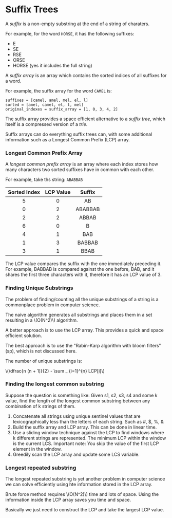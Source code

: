 # Suffix Trees

A *suffix* is a non-empty substring at the end of a string of charaters.

For example, for the word `HORSE`, it has the following suffixes:
* E
* SE
* RSE
* ORSE
* HORSE  (yes it includes the full string)

A *suffix array* is an array which contains the sorted indices of all suffixes
for a word.

For example, the suffix array for the word `CAMEL` is:
```
suffixes = [camel, amel, mel, el, l]
sorted = [amel, camel, el, l, mel]
original_indexes = suffix_array = [1, 0, 3, 4, 2]
```

The suffix array provides a space efficient alternative to a *suffix tree*,
which itself is a compressed version of a *trie*.

Suffix arrays can do everything suffix trees can, with some additional
information such as a Longest Common Prefix (LCP) array.

### Longest Common Prefix Array

A *longest common prefix array* is an array where each index stores how many
characters two sorted suffixes have in common with each other.

For example, take ths string:  `ABABBAB`

| Sorted Index | LCP Value | Suffix |
|:--:|:--:|:--:|
| 5 | 0 | AB |
| 0 | 2 | ABABBAB |
| 2 | 2 | ABBAB |
| 6 | 0 | B |
| 4 | 1 | BAB |
| 1 | 3 | BABBAB |
| 3 | 1 | BBAB |

The LCP value compares the suffix with the one immediately preceding it.  For
example, BABBAB is compared against the one before, BAB, and it shares the
first three characters with it, therefore it has an LCP value of 3.

### Finding Unique Substrings

The problem of finding/counting all the unique substrings of a string is a
commonplace problem in computer science.

The naive algorithm generates all substrings and places them in a set resulting
in a \\(O(N^2)\\) algorithm.

A better approach is to use the LCP array.  This provides a quick and space
efficient solution.

The best approach is to use the "Rabin-Karp algorithm with bloom filters" (sp),
which is not discussed here.

The number of unique substrings is:

\\(\dfrac{n (n + 1)}{2} - \sum _ {i=1}^{n} LCP[i]\\)

### Finding the longest common substring

Suppose the question is something like:  Given s1, s2, s3, s4 and some k value,
find the length of the longest common substring between any combination of k
strings of them.

1. Concatenate all strings using unique sentinel values that are
   lexicographically less than the letters of each string.  Such as #, $, %, &
2. Build the suffix array and LCP array.  This can be done in linear time.
3. Use a sliding window technique against the LCP to find windows where k
   different strings are represented.  The minimum LCP within the window is the
   current LCS.  Important note: You skip the value of the first LCP element in
   the window.
4. Greedily scan the LCP array and update some LCS variable.

### Longest repeated substring

The longest repeated substring is yet another problem in computer science we
can solve efficiently using hte information stored in the LCP array.

Brute force method requires \\(O(N^2)\\) time and lots of space.  Using the
information inside the LCP array saves you time and space.

Basically we just need to construct the LCP and take the largest LCP value.
